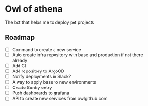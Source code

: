 # Owl of athena

The bot that helps me to deploy pet projects

## Roadmap

- [ ] Command to create a new service
- [ ] Auto create infra repository with base and production if not there already
- [ ] Add CI
- [ ] Add repository to ArgoCD
- [ ] Notify deployments in Slack?
- [ ] A way to apply base to new environments
- [ ] Create Sentry entry
- [ ] Push dashboards to grafana
- [ ] API to create new services from owlgithub.com